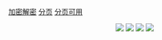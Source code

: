 [加密解密](https://blog.csdn.net/cgq1030699125/article/details/50808487?utm_medium=distribute.pc_relevant.none-task-blog-2%7Edefault%7EBlogCommendFromMachineLearnPai2%7Edefault-19.control&depth_1-utm_source=distribute.pc_relevant.none-task-blog-2%7Edefault%7EBlogCommendFromMachineLearnPai2%7Edefault-19.control)
[分页](https://my.oschina.net/kkrgwbj/blog/659963)
[分页可用](https://www.cnblogs.com/qianjinyan/p/10357485.html)

<p align="center">
	<img src="https://img.shields.io/badge/JDK-1.7-orange">
	<img src="https://img.shields.io/badge/SpringBoot-1.5.21.RELEASE-brightgreen">
	<img src="https://img.shields.io/badge/hutool-4.6.17-red">
	<img src="https://img.shields.io/badge/Vue-2.5.2-brightgreen">
</p>